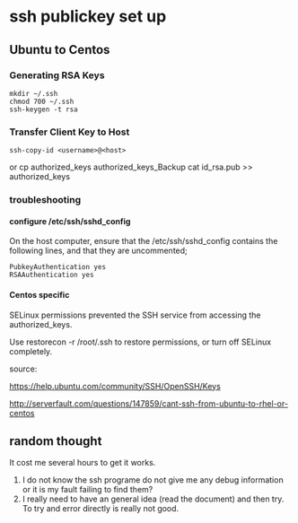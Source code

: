 
# ssh publickey set up

## Ubuntu to Centos

### Generating RSA Keys

    mkdir ~/.ssh
    chmod 700 ~/.ssh
    ssh-keygen -t rsa

### Transfer Client Key to Host

    ssh-copy-id <username>@<host>
or
    cp authorized_keys authorized_keys_Backup
    cat id_rsa.pub >> authorized_keys


### troubleshooting

#### configure /etc/ssh/sshd_config 
On the host computer, ensure that the /etc/ssh/sshd_config contains the following lines, and that they are uncommented;

	PubkeyAuthentication yes
	RSAAuthentication yes

#### Centos specific

SELinux permissions prevented the SSH service from accessing the authorized_keys.

Use restorecon -r /root/.ssh to restore permissions, or turn off SELinux completely.

source: 

https://help.ubuntu.com/community/SSH/OpenSSH/Keys

http://serverfault.com/questions/147859/cant-ssh-from-ubuntu-to-rhel-or-centos

## random thought

It cost me several hours to get it works.

1. I do not know the ssh programe do not give me any debug information or it is my fault failing to find them?
2. I really need to have an general idea (read the document) and then try. To try and error directly is really not good.  
